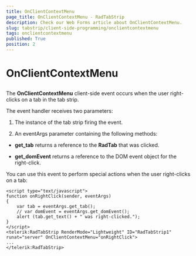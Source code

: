 ```yaml
---
title: OnClientContextMenu
page_title: OnClientContextMenu - RadTabStrip
description: Check our Web Forms article about OnClientContextMenu.
slug: tabstrip/client-side-programming/onclientcontextmenu
tags: onclientcontextmenu
published: True
position: 2
---
```


# OnClientContextMenu

## 

The **OnClientContextMenu** client-side event occurs when the user right-clicks on a tab in the tab strip.

The event handler receives two parameters:

1. The instance of the tab strip firing the event.

1. An eventArgs parameter containing the following methods:

* **get_tab** returns a reference to the **RadTab** that was clicked.

* **get_domEvent** returns a reference to the DOM event object for the right-click.

You can use this event to perform special actions when the user right-clicks on a tab:

````ASPNET	
<script type="text/javascript">
function onRightClick(sender, eventArgs)
{
	var tab = eventArgs.get_tab();
	// var domEvent = eventArgs.get_domEvent();
	alert (tab.get_text() + " was right-clicked.");
}
</script>
<telerik:RadTabStrip RenderMode="Lightweight" ID="RadTabStrip1" runat="server" OnClientContextMenu="onRightClick">
...
</telerik:RadTabStrip> 	
````




